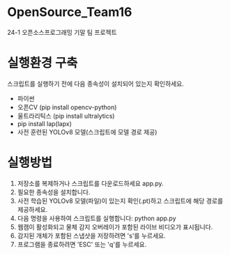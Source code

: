 # OpenSource_Team16
24-1 오픈소스프로그래밍 기말 팀 프로젝트

# 실행환경 구축
스크립트를 실행하기 전에 다음 종속성이 설치되어 있는지 확인하세요.
- 파이썬
- 오픈CV (pip install opencv-python)
- 울트라리틱스 (pip install ultralytics)
- pip install lap(lapx)
- 사전 훈련된 YOLOv8 모델(스크립트에 모델 경로 제공)


# 실행방법
1. 저장소를 복제하거나 스크립트를 다운로드하세요 app.py.
2. 필요한 종속성을 설치합니다.
3. 사전 학습된 YOLOv8 모델(파일)이 있는지 확인(.pt)하고 스크립트에 해당 경로를 제공하세요.
4. 다음 명령을 사용하여 스크립트를 실행합니다: python app.py
5. 웹캠이 활성화되고 물체 감지 오버레이가 포함된 라이브 비디오가 표시됩니다.
6. 감지된 개체가 포함된 스냅샷을 저장하려면 's'를 누르세요.
7. 프로그램을 종료하려면 'ESC' 또는 'q'를 누르세요.
